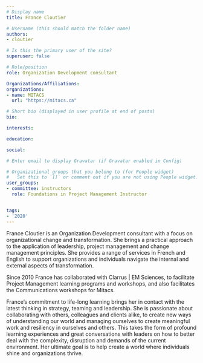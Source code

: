 ```yaml
---
# Display name
title: France Cloutier

# Username (this should match the folder name)
authors:
- cloutier

# Is this the primary user of the site?
superuser: false

# Role/position
role: Organization Development consultant

Organizations/Affiliations:
organizations:
- name: MITACS
  url: "https://mitacs.ca"

# Short bio (displayed in user profile at end of posts)
bio: 

interests:

education:

social:

# Enter email to display Gravatar (if Gravatar enabled in Config)

# Organizational groups that you belong to (for People widget)
#   Set this to `[]` or comment out if you are not using People widget.
user_groups:
- committee: instructors
  role: Foundations in Project Management Instructor


tags:
- '2020'
---
```

France Cloutier is an Organization Development consultant with a focus on
organizational change and transformation.  She brings a practical approach to
the application of leadership, project management and change management
principles.  She provides a range of services in French and English to support
organizations and individuals navigate the internal and external aspects of
transformation.

Since 2010 France has collaborated with Clarrus | EM Sciences, to facilitate
Project Management learning programs and workshops, and also facilitates the
Communications workshops for Mitacs.

France’s commitment to life-long learning brings her in contact with the latest
thinking in strategy, teaming and leadership.  She is passionate about
collaborating with others, colleagues and clients alike, to create new ways of
understanding our world and managing ourselves to create meaningful work and
resiliency in ourselves and others.  This takes the form of profound learning
experiences and great conversations with leaders on how to better deal with the
complexity, disruption and demands of the current environment.   Her ultimate
goal is to help create a world where individuals shine and organizations thrive.
